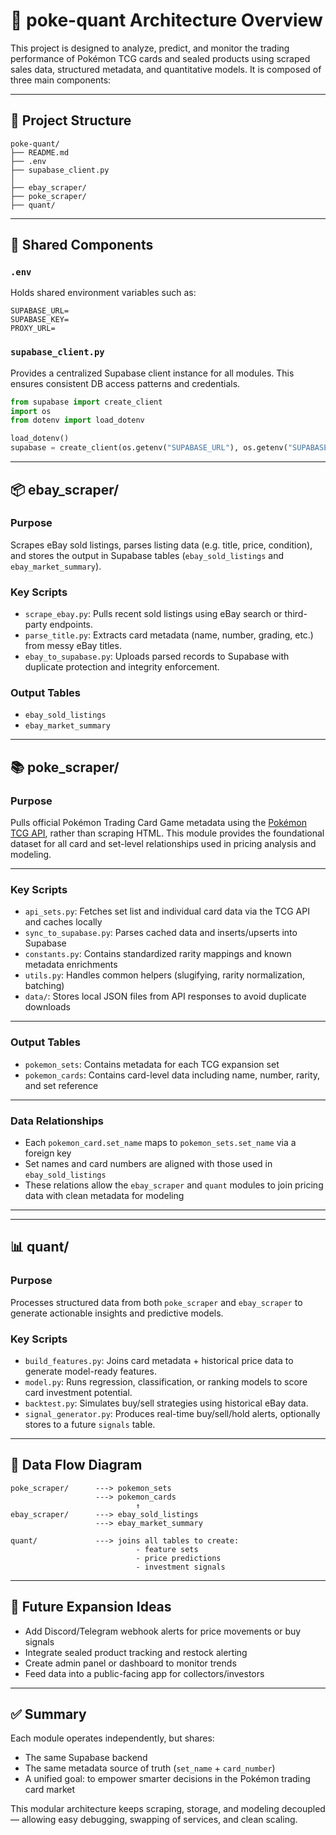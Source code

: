 # 🧠 poke-quant Architecture Overview

This project is designed to analyze, predict, and monitor the trading performance of Pokémon TCG cards and sealed products using scraped sales data, structured metadata, and quantitative models. It is composed of three main components:

---

## 📁 Project Structure

```
poke-quant/
├── README.md
├── .env
├── supabase_client.py
│
├── ebay_scraper/
├── poke_scraper/
├── quant/
```

---

## 🔗 Shared Components

### `.env`

Holds shared environment variables such as:

```
SUPABASE_URL=
SUPABASE_KEY=
PROXY_URL=
```

### `supabase_client.py`

Provides a centralized Supabase client instance for all modules. This ensures consistent DB access patterns and credentials.

```python
from supabase import create_client
import os
from dotenv import load_dotenv

load_dotenv()
supabase = create_client(os.getenv("SUPABASE_URL"), os.getenv("SUPABASE_KEY"))
```

---

## 📦 ebay_scraper/

### Purpose

Scrapes eBay sold listings, parses listing data (e.g. title, price, condition), and stores the output in Supabase tables (`ebay_sold_listings` and `ebay_market_summary`).

### Key Scripts

- `scrape_ebay.py`: Pulls recent sold listings using eBay search or third-party endpoints.
- `parse_title.py`: Extracts card metadata (name, number, grading, etc.) from messy eBay titles.
- `ebay_to_supabase.py`: Uploads parsed records to Supabase with duplicate protection and integrity enforcement.

### Output Tables

- `ebay_sold_listings`
- `ebay_market_summary`

---

## 📚 poke_scraper/

### Purpose

Pulls official Pokémon Trading Card Game metadata using the [Pokémon TCG API](https://pokemontcg.io), rather than scraping HTML. This module provides the foundational dataset for all card and set-level relationships used in pricing analysis and modeling.

---

### Key Scripts

- `api_sets.py`: Fetches set list and individual card data via the TCG API and caches locally
- `sync_to_supabase.py`: Parses cached data and inserts/upserts into Supabase
- `constants.py`: Contains standardized rarity mappings and known metadata enrichments
- `utils.py`: Handles common helpers (slugifying, rarity normalization, batching)
- `data/`: Stores local JSON files from API responses to avoid duplicate downloads

---

### Output Tables

- `pokemon_sets`: Contains metadata for each TCG expansion set
- `pokemon_cards`: Contains card-level data including name, number, rarity, and set reference

---

### Data Relationships

- Each `pokemon_card.set_name` maps to `pokemon_sets.set_name` via a foreign key
- Set names and card numbers are aligned with those used in `ebay_sold_listings`
- These relations allow the `ebay_scraper` and `quant` modules to join pricing data with clean metadata for modeling

---


---

## 📊 quant/

### Purpose

Processes structured data from both `poke_scraper` and `ebay_scraper` to generate actionable insights and predictive models.

### Key Scripts

- `build_features.py`: Joins card metadata + historical price data to generate model-ready features.
- `model.py`: Runs regression, classification, or ranking models to score card investment potential.
- `backtest.py`: Simulates buy/sell strategies using historical eBay data.
- `signal_generator.py`: Produces real-time buy/sell/hold alerts, optionally stores to a future `signals` table.

---

## 🔁 Data Flow Diagram

```
poke_scraper/      ---> pokemon_sets
                   ---> pokemon_cards
                            ↑
ebay_scraper/      ---> ebay_sold_listings
                   ---> ebay_market_summary

quant/             ---> joins all tables to create:
                            - feature sets
                            - price predictions
                            - investment signals
```

---

## 🧠 Future Expansion Ideas

- Add Discord/Telegram webhook alerts for price movements or buy signals
- Integrate sealed product tracking and restock alerting
- Create admin panel or dashboard to monitor trends
- Feed data into a public-facing app for collectors/investors

---

## ✅ Summary

Each module operates independently, but shares:

- The same Supabase backend
- The same metadata source of truth (`set_name` + `card_number`)
- A unified goal: to empower smarter decisions in the Pokémon trading card market

This modular architecture keeps scraping, storage, and modeling decoupled — allowing easy debugging, swapping of services, and clean scaling.
